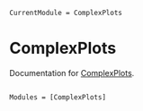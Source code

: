 ```@meta
CurrentModule = ComplexPlots
```

# ComplexPlots

Documentation for [ComplexPlots](https://github.com/tobydriscoll/ComplexPlots.jl).

```@index
```

```@autodocs
Modules = [ComplexPlots]
```
